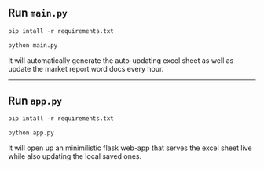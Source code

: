## Run `main.py`
```python
pip intall -r requirements.txt
```
```python
python main.py
```

It will automatically generate the auto-updating excel sheet as well as update the market report word docs every hour.

---

## Run `app.py`
```python
pip intall -r requirements.txt
```
```python
python app.py
```

It will open up an minimilistic flask web-app that serves the excel sheet live while also updating the local saved ones.

